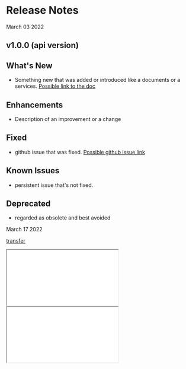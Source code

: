 # Release Notes

March 03 2022

## v1.0.0 (api version)

## What's New

- Something new that was added or introduced like a documents or a services.  [Possible link to the doc](?path=/docs/getting-started.md)

## Enhancements

- Description of an improvement or a change

## Fixed

- github issue that was fixed. [Possible github issue link ](https://github.com/Fiserv/Support/issues)

## Known Issues

- persistent issue that's not fixed.

## Deprecated

- regarded as obsolete and best avoided


March 17 2022

[transfer](http://localhost:4200/)

<iframe src="../docs/index.html" title="W3Schools Free Online Web Tutorials"></iframe>

<iframe src="..assets/TN_Demo/salesdemo.html">
</iframe>